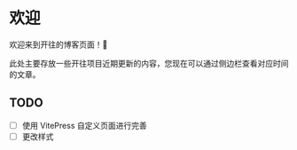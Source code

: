 # 欢迎

欢迎来到开往的博客页面！:tada:

此处主要存放一些开往项目近期更新的内容，您现在可以通过侧边栏查看对应时间的文章。

## TODO

- [ ] 使用 VitePress 自定义页面进行完善
- [ ] 更改样式
